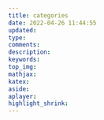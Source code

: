 ```yaml
---
title: categories
date: 2022-04-26 11:44:55
updated:
type:
comments:
description:
keywords:
top_img:
mathjax:
katex:
aside:
aplayer:
highlight_shrink:
---
```

